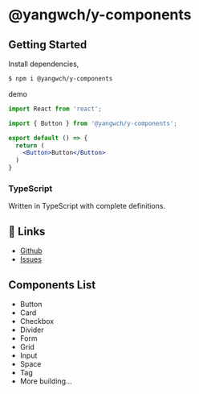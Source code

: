 # @yangwch/y-components

## Getting Started

Install dependencies,

```bash
$ npm i @yangwch/y-components
```
demo
```jsx
import React from 'react';

import { Button } from '@yangwch/y-components';

export default () => {
  return (
    <Button>Button</Button>
  )
}
```

### TypeScript

Written in TypeScript with complete definitions.

## 🔗 Links

- [Github](https://github.com/yangwch/y-components)
- [Issues](https://github.com/yangwch/y-components/issues)

## Components List
* Button
* Card
* Checkbox
* Divider
* Form
* Grid
* Input
* Space
* Tag
* More building...
